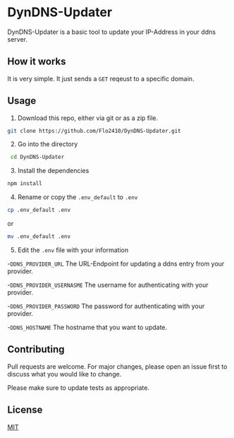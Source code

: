 # DynDNS-Updater
DynDNS-Updater is a basic tool to update your IP-Address in your ddns server. 

## How it works
It is very simple. It just sends a `GET` reqeust to a specific domain.

## Usage
1. Download this repo, either via git or as a zip file.
```bash
git clone https://github.com/Flo2410/DynDNS-Updater.git
```

2. Go into the directory
```bash
 cd DynDNS-Updater
```

3. Install the dependencies
```bash
npm install
```

4. Rename or copy the `.env_default` to `.env`
```bash
cp .env_default .env
```
or
```bash
mv .env_default .env
```

5. Edit the `.env` file with your information

  -`DDNS_PROVIDER_URL` The URL-Endpoint for updating a ddns entry from your provider.
  
  -`DDNS_PROVIDER_USERNASME` The username for authenticating with your provider.
  
  -`DDNS_PROVIDER_PASSWORD` The password for authenticating with your provider.
  
  -`DDNS_HOSTNAME` The hostname that you want to update.
  
## Contributing
Pull requests are welcome. For major changes, please open an issue first to discuss what you would like to change.

Please make sure to update tests as appropriate.

## License
[MIT](https://choosealicense.com/licenses/mit/)



